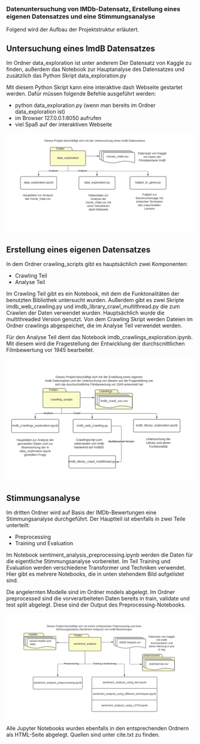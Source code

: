 ### Datenuntersuchung von IMDb-Datensatz, Erstellung eines eigenen Datensatzes und eine Stimmungsanalyse

Folgend wird der Aufbau der Projektstruktur erläutert.

## Untersuchung eines ImdB Datensatzes

Im Ordner data_exploration ist unter anderem Der Datensatz von Kaggle zu finden, außerdem das Notebook zur Hauptanalyse des Datensatzes 
und zusätzlich das Python Skript data_exploration.py

Mit diesem Python Skript kann eine interaktive dash Webseite gestartet werden. Dafür müssen folgende Befehle ausgeführt werden:
- python data_exploration.py (wenn man bereits im Ordner data_exploration ist)
- im Browser 127.0.0.1:8050 aufrufen
- viel Spaß auf der interaktiven Webseite

<img src="plots/data_exploration.svg">

## Erstellung eines eigenen Datensatzes

In dem Ordner crawling_scripts gibt es hauptsächlich zwei Komponenten:
- Crawling Teil
- Analyse Teil

Im Crawling Teil gibt es ein Notebook, mit dem die Funktonalitäten der benutzten Bibliothek untersucht wurden. Außerdem gibt es zwei Skripte imdb_web_crawling.py und imdb_library_crawl_multithread.py die zum Crawlen der Daten verwendet wurden. Hauptsächlich wurde die multithreaded Version genutzt. Von dem Crawling Skript werden Dateien im Ordner crawlings abgespeichet, die im Analyse Teil verwendet werden.

Für den Analyse Teil dient das Notebook imdb_crawlings_exploration.ipynb. Mit diesem wird die Fragestellung der Entwicklung der durchscnittlichen Filmbewertung vor 1945 bearbeitet.

<img src="plots/crawling_scripts.svg">

## Stimmungsanalyse

Im dritten Ordner wird auf Basis der IMDb-Bewertungen eine Stimmungsanalyse durchgeführt.
Der Hauptteil ist ebenfalls in zwei Teile unterteilt:
- Preprocessing
- Training und Evaluation

Im Notebook sentiment_analysis_preprocessing.ipynb werden die Daten für die eigentliche Stimmungsanalyse vorbereitet.
Im Teil Training und Evaluation werden verschiedene Transformer und Techniken verwendet. Hier gibt es mehrere Notebooks, die in unten stehendem Bild aufgelistet sind.

Die angelernten Modelle sind im Ordner models abgelegt. Im Ordner preprocessed sind die vorverarbeiteten Daten bereits in train, validate und test split abgelegt. Diese sind der Output des Preprocessing-Notebooks.

<img src="plots/sentiment_analysis.svg">

Alle Jupyter Notebooks wurden ebenfalls in den entsprechenden Ordnern als HTML-Seite abgelegt.
Quellen sind unter cite.txt zu finden.